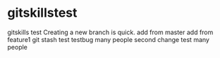 # gitskillstest
gitskills test
Creating a new branch is quick.
add from master
add from feature1
git stash test
testbug	
many people second change
test many people
